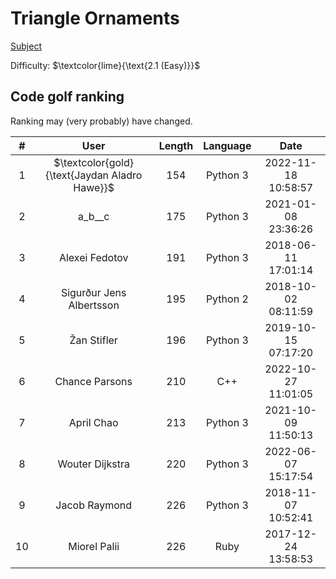 # Triangle Ornaments

[Subject](https://open.kattis.com/problems/triangleornaments)

Difficulty: $\textcolor{lime}{\text{2.1 (Easy)}}$

## Code golf ranking

Ranking may (very probably) have changed.

|  # |           User           | Length | Language |         Date        |
|:--:|:------------------------:|:------:|:--------:|:-------------------:|
| 1  | $\textcolor{gold}{\text{Jaydan Aladro Hawe}}$      | 154    | Python 3 | 2022-11-18 10:58:57 |
| 2  | a_b__c                   | 175    | Python 3 | 2021-01-08 23:36:26 |
| 3  | Alexei Fedotov           | 191    | Python 3 | 2018-06-11 17:01:14 |
| 4  | Sigurður Jens Albertsson | 195    | Python 2 | 2018-10-02 08:11:59 |
| 5  | Žan Stifler              | 196    | Python 3 | 2019-10-15 07:17:20 |
| 6  | Chance Parsons           | 210    | C++      | 2022-10-27 11:01:05 |
| 7  | April Chao               | 213    | Python 3 | 2021-10-09 11:50:13 |
| 8  | Wouter Dijkstra          | 220    | Python 3 | 2022-06-07 15:17:54 |
| 9  | Jacob Raymond            | 226    | Python 3 | 2018-11-07 10:52:41 |
| 10 | Miorel Palii             | 226    | Ruby     | 2017-12-24 13:58:53 |